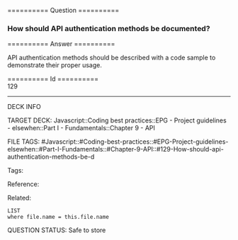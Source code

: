 ========== Question ==========  

### How should API authentication methods be documented?  

========== Answer ==========  

API authentication methods should be described with a code sample to demonstrate their proper usage.

========== Id ==========  
129

---

DECK INFO

TARGET DECK: Javascript::Coding best practices::EPG - Project guidelines - elsewhen::Part I - Fundamentals::Chapter 9 - API

FILE TAGS: #Javascript::#Coding-best-practices::#EPG-Project-guidelines-elsewhen::#Part-I-Fundamentals::#Chapter-9-API::#129-How-should-api-authentication-methods-be-d

Tags:

Reference:

Related:

```dataview
LIST
where file.name = this.file.name
```

QUESTION STATUS: Safe to store
